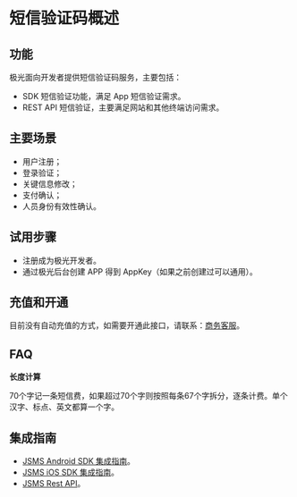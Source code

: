 # 短信验证码概述
## 功能
极光面向开发者提供短信验证码服务，主要包括：

+ SDK 短信验证功能，满足 App 短信验证需求。
+ REST API 短信验证，主要满足网站和其他终端访问需求。

## 主要场景
+ 用户注册；
+ 登录验证；
+ 关键信息修改；
+ 支付确认；
+ 人员身份有效性确认。

## 试用步骤
+ 注册成为极光开发者。
+ 通过极光后台创建 APP 得到 AppKey（如果之前创建过可以通用）。


## 充值和开通
目前没有自动充值的方式，如需要开通此接口，请联系：[商务客服](https://www.jiguang.cn/sms)。

## FAQ

**长度计算**

70个字记一条短信费，如果超过70个字则按照每条67个字拆分，逐条计费。单个汉字、标点、英文都算一个字。


## 集成指南
* [JSMS Android SDK 集成指南](../client/Android_SMS_SDK.md)。
* [JSMS iOS SDK 集成指南](../client/iOS_SMS_SDK.md)。
* [JSMS Rest API](../server/rest_api_jsms.md)。

